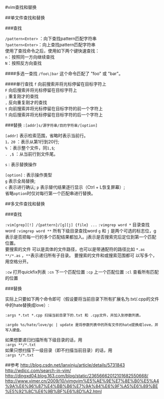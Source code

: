 #vim查找和替换

##单文件查找和替换

###查找

`/pattern<Enter>` ：向下查找pattern匹配字符串   
`?pattern<Enter>`：向上查找pattern匹配字符串  
使用了查找命令之后，使用如下两个键快速查找：  
`n`：按照同一方向继续查找  
`N`：按照反方向查找  

####多选一查找
`/foo\|bar` 这个命令匹配了 "foo" 或 "bar"。

####单行查找
`f`	向前搜索并将光标停留在目标字符上  
`F`	向后搜索并将光标停留在目标字符上  
`;`	重复刚才的查找  
`,`	反向重复刚才的查找  
`t`	向前搜索并将光标停留在目标字符的前一个字符上  
`T`	向后搜索并将光标停留在目标字符的后一个字符上  

###替换
`:[addr]s/源字符串/目的字符串/[option]`

`[addr]` 表示检索范围，省略时表示当前行。  
`1，20`  ：表示从第1行到20行;   
`%` ：表示整个文件，同`1,$`;   
`. ,$` ：从当前行到文件尾。

`s` : 表示替换操作  

`[option]` : 表示操作类型  
`g` 表示全局替换;   
`c` 表示进行确认; 
`p` 表示替代结果逐行显示（Ctrl + L恢复屏幕）;   
省略`option`时仅对每行第一个匹配串进行替换。 

##多文件查找和替换
  
       
###查找

`:vim[grep][!] /{pattern}/[g][j] {file} ...`
`:vimgrep word *` 目录查找word
`:vimgrep word **` 所有下级目录查找word
`g` 和 `j` 是两个可选的标志位，g表示是否把每一行的多个匹配结果都加入。j表示是否搜索完后定位到第一个匹配位置。  
要搜索的文件 可以是具体的文件路径，也可以是带通配符的路径比如 `*.as **/*.as` ，`**`表示递归所有子目录。 要搜索的文件和或搜索范围都可 以写多个，用空格分开。  

`:cw` 打开quickfix列表
`:cn` 下一个匹配位置
`:cp` 上一个匹配位置
`:cl` 查看所有匹配的位置  

###替换

实际上只要如下两个命令即可（假设要将当前目录下所有扩展名为.txt/.cpp的文件中的hate替换成love）:

```
:args *.txt *.cpp 扫描当前目录下的.txt 和 .cpp文件，并加入到参数列表。  

:argdo %s/hate/love/gc | update 是将参数列表中的所有文件的hate提换成love，并写入硬盘。  
```


如果想要递归扫描所有下级目录的话，用  
`:args **/*.txt`  
如果只想扫描下一级目录（即不扫描当前目录）的话，用  
`:args */*.txt`  






##参考
http://blog.csdn.net/lanxinju/article/details/5731843  
http://wdicc.com/search-in-vim/  
http://dingxd04.blog.163.com/blog/static/23656662012101682550668/  
http://www.vimer.cn/2009/10/vimgvim%E5%AE%9E%E7%8E%B0%E5%A4%9A%E6%96%87%E4%BB%B6%E7%9A%84%E6%9F%A5%E6%89%BE%E5%92%8C%E6%9B%BF%E6%8D%A2.html  